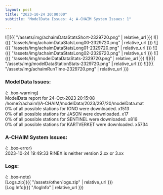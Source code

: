 ```yaml
---
layout: post
title: "2023-10-24 20:00:00"
subtitle: "ModelData Issues: 4; A-CHAIM System Issues: 1"

---
```


![]({{ "/assets/img/achaimDataStatsShort-2329720.png" | relative_url }})
![]({{ "/assets/img/achaimDataStatsLong00-2329720.png" | relative_url }})
![]({{ "/assets/img/achaimDataStatsLong01-2329720.png" | relative_url }})
![]({{ "/assets/img/achaimDataStatsLong02-2329720.png" | relative_url }})
![]({{ "/assets/img/modelDataDataStats-2329720.png" | relative_url }})
![]({{ "/assets/img/modelDataStationStats-2329720.png" | relative_url }})
![]({{ "/assets/img/achaimRunTime-2329720.png" | relative_url }})


### ModelData Issues:  
  
{: .box-warning}  
 ModelData report for 24-Oct-2023 20:15:08   
 /home2/achaim1/A-CHAIM/modelData/2023/297/20/modelData.mat   
 0% of all possible stations for IONO were downloaded. x1513   
 0% of all possible stations for JASON were downloaded. x17   
 0% of all possible stations for SENTINEL were downloaded. x816   
 0% of all possible stations for KARTVERKET were downloaded. x5734   
  
### A-CHAIM System Issues:  
  
{: .box-error}  
2023-10-24 19:49:33 RINEX is neither version 2.xx or 3.xx  

### Logs:  
  
{: .box-note}  
[Logs.zip]({{ "/assets/other/logs.zip" | relative_url }})  
[Log Info]({{ "/logInfo" | relative_url }})  
